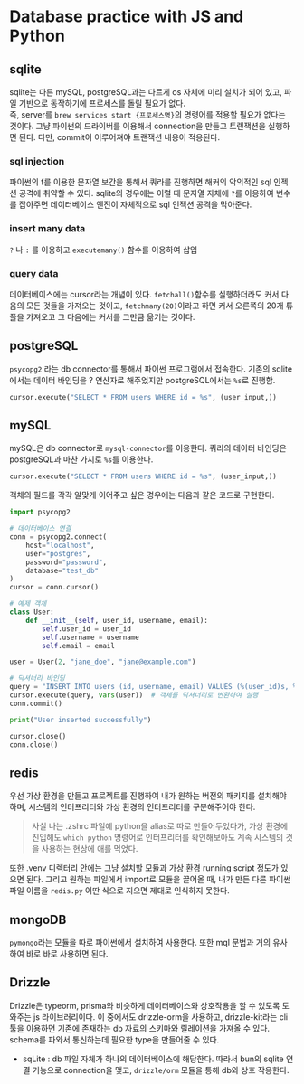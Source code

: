 # Database practice with JS and Python

## sqlite
sqlite는 다른 mySQL, postgreSQL과는 다르게 os 자체에 미리 설치가 되어 있고, 파일 기반으로 동작하기에 프로세스를 돌릴 필요가 없다.<br />
즉, server를 `brew services start {프로세스명}`의 명령어를 적용할 필요가 없다는 것이다. 그냥 파이썬의 드라이버를 이용해서 connection을 만들고 트랜잭션을 실행하면 된다. 다만, commit이 이루어져야 트랜잭션 내용이 적용된다.

### sql injection
파이썬의 f를 이용한 문자열 보간을 통해서 쿼라를 진행하면 해커의 악의적인 sql 인젝션 공격에 취약할 수 있다. sqlite의 경우에는 이럴 때 문자열 자체에 `?`를 이용하여 변수를 잡아주면 데이터베이스 엔진이 자체적으로 sql 인젝션 공격을 막아준다.

### insert many data
`?` 나 `:` 를 이용하고 `executemany()` 함수를 이용하여 삽입

### query data
데이터베이스에는 cursor라는 개념이 있다. `fetchall()`함수를 실행하더라도 커서 다음의 모든 것들을 가져오는 것이고, `fetchmany(20)`이라고 하면 커서 오른쪽의 20개 튜플을 가져오고 그 다음에는 커서를 그만큼 옮기는 것이다.


## postgreSQL
`psycopg2` 라는 db connector를 통해서 파이썬 프로그램에서 접속한다. 기존의 sqlite에서는 데이터 바인딩을 ? 연산자로 해주었지만 postgreSQL에서는 `%s`로 진행함.

``` python
cursor.execute("SELECT * FROM users WHERE id = %s", (user_input,))
```

## mySQL
mySQL은 db connector로 `mysql-connector`를 이용한다. 쿼리의 데이터 바인딩은 postgreSQL과 마찬 가지로 `%s`를 이용한다.

``` python
cursor.execute("SELECT * FROM users WHERE id = %s", (user_input,))
```

객체의 필드를 각각 알맞게 이어주고 싶은 경우에는 다음과 같은 코드로 구현한다.
``` python
import psycopg2

# 데이터베이스 연결
conn = psycopg2.connect(
    host="localhost",
    user="postgres",
    password="password",
    database="test_db"
)
cursor = conn.cursor()

# 예제 객체
class User:
    def __init__(self, user_id, username, email):
        self.user_id = user_id
        self.username = username
        self.email = email

user = User(2, "jane_doe", "jane@example.com")

# 딕셔너리 바인딩
query = "INSERT INTO users (id, username, email) VALUES (%(user_id)s, %(username)s, %(email)s);"
cursor.execute(query, vars(user))  # 객체를 딕셔너리로 변환하여 실행
conn.commit()

print("User inserted successfully")

cursor.close()
conn.close()
```

## redis
우선 가상 환경을 만들고 프로젝트를 진행하여 내가 원하는 버전의 패키지를 설치해야 하며, 시스템의 인터프리터와 가상 환경의 인터프리터를 구분해주어야 한다. <br />
> 사실 나는 .zshrc 파일에 python을 alias로 따로 만들어두었다가, 가상 환경에 진입해도 `which python` 명령어로 인터프리터를 확인해보아도 계속 시스템의 것을 사용하는 현상에 애를 먹었다.

또한 .venv 디렉터리 안에는 그냥 설치할 모듈과 가상 환경 running script 정도가 있으면 된다. 그리고 원하는 파일에서 import로 모듈을 끌어올 때, 내가 만든 다른 파이썬 파일 이름을 `redis.py` 이딴 식으로 지으면 제대로 인식하지 못한다.

## mongoDB
`pymongo`라는 모듈을 따로 파이썬에서 설치하여 사용한다. 또한 mql 문법과 거의 유사하여 바로 바로 사용하면 된다.

## Drizzle
Drizzle은 typeorm, prisma와 비슷하게 데이터베이스와 상호작용을 할 수 있도록 도와주는 js 라이브러리이다. 이 중에서도 drizzle-orm을 사용하고, drizzle-kit라는 cli 툴을 이용하면 기존에 존재하는 db 자료의 스키마와 릴레이션을 가져올 수 있다. schema를 파와서 통신하는데 필요한 type을 만들어줄 수 있다.

- sqLite : db 파일 자체가 하나의 데이터베이스에 해당한다. 따라서 bun의 sqlite 연결 기능으로 connection을 맺고, `drizzle/orm` 모듈을 통해 db와 상호 작용한다.